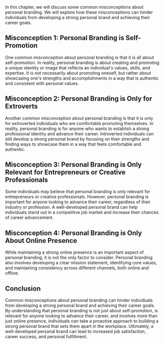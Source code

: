 
In this chapter, we will discuss some common misconceptions about personal branding. We will explore how these misconceptions can hinder individuals from developing a strong personal brand and achieving their career goals.

Misconception 1: Personal Branding is Self-Promotion
----------------------------------------------------

One common misconception about personal branding is that it is all about self-promotion. In reality, personal branding is about creating and promoting a unique identity or image that reflects an individual's values, skills, and expertise. It is not necessarily about promoting oneself, but rather about showcasing one's strengths and accomplishments in a way that is authentic and consistent with personal values.

Misconception 2: Personal Branding is Only for Extroverts
---------------------------------------------------------

Another common misconception about personal branding is that it is only for extroverted individuals who are comfortable promoting themselves. In reality, personal branding is for anyone who wants to establish a strong professional identity and advance their career. Introverted individuals can still develop a strong personal brand by focusing on their strengths and finding ways to showcase them in a way that feels comfortable and authentic.

Misconception 3: Personal Branding is Only Relevant for Entrepreneurs or Creative Professionals
-----------------------------------------------------------------------------------------------

Some individuals may believe that personal branding is only relevant for entrepreneurs or creative professionals. However, personal branding is important for anyone looking to advance their career, regardless of their industry or profession. A well-developed personal brand can help individuals stand out in a competitive job market and increase their chances of career advancement.

Misconception 4: Personal Branding is Only About Online Presence
----------------------------------------------------------------

While maintaining a strong online presence is an important aspect of personal branding, it is not the only factor to consider. Personal branding also involves developing a clear mission statement, identifying core values, and maintaining consistency across different channels, both online and offline.

Conclusion
----------

Common misconceptions about personal branding can hinder individuals from developing a strong personal brand and achieving their career goals. By understanding that personal branding is not just about self-promotion, is relevant for anyone looking to advance their career, and involves more than just online presence, individuals can take a proactive approach to building a strong personal brand that sets them apart in the workplace. Ultimately, a well-developed personal brand can lead to increased job satisfaction, career success, and personal fulfillment.
